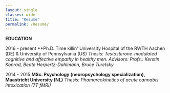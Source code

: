 ```yaml
---
layout: single
classes: wide
title: "Resume"
permalink: /Resume/
---
```


**EDUCATION**

2016 - present **Ph.D. Time killin' University Hospital of the RWTH Aachen (DE) & University of Pennsylvania (US)
*Thesis: Testosterone-modulated cognitive and affective empathy in healthy men. Advisors: Profs.: Kerstin Konrad, Beate Herpertz-Dahlmann, Bruce Turetsky*

2014 - 2015	**MSc. Psychology (neuropsychology specialization), Maastricht University (NL)**
*Thesis: Phamarcokinetics of acute cannabis intoxication (7T fMRI)*
